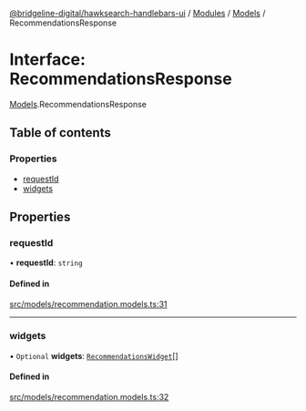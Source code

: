 [@bridgeline-digital/hawksearch-handlebars-ui](../README.md) / [Modules](../modules.md) / [Models](../modules/Models.md) / RecommendationsResponse

# Interface: RecommendationsResponse

[Models](../modules/Models.md).RecommendationsResponse

## Table of contents

### Properties

- [requestId](Models.RecommendationsResponse.md#requestid)
- [widgets](Models.RecommendationsResponse.md#widgets)

## Properties

### requestId

• **requestId**: `string`

#### Defined in

[src/models/recommendation.models.ts:31](https://bitbucket.org/bridgelinedigital/frontend-handlebars-ui/src/db3ebfe/src/models/recommendation.models.ts#lines-31)

___

### widgets

• `Optional` **widgets**: [`RecommendationsWidget`](Models.RecommendationsWidget.md)[]

#### Defined in

[src/models/recommendation.models.ts:32](https://bitbucket.org/bridgelinedigital/frontend-handlebars-ui/src/db3ebfe/src/models/recommendation.models.ts#lines-32)
